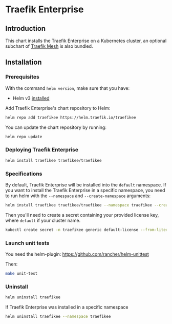 # Traefik Enterprise

## Introduction

This chart installs the Traefik Enterprise on a Kubernetes cluster, an optional subchart of [Traefik Mesh](https://github.com/traefik/mesh-helm-chart) is also bundled.

## Installation

### Prerequisites

With the command `helm version`, make sure that you have:
- Helm v3 [installed](https://helm.sh/docs/intro/install/)

Add Traefik Enterprise's chart repository to Helm:

```bash
helm repo add traefikee https://helm.traefik.io/traefikee
```

You can update the chart repository by running:

```bash
helm repo update
```

### Deploying Traefik Enterprise

```bash
helm install traefikee traefikee/traefikee
```

### Specifications 

By default, Traefik Enterprise will be installed into the `default` namespace. If you want to install the Traefik Enterprise in a specific namespace, you need to run helm with the `--namespace` and `--create-namespace` arguments:
```bash
helm install traefikee traefikee/traefikee --namespace traefikee --create-namespace
```

Then you'll need to create a secret containing your provided license key, where `default` if your cluster name.
```bash
kubectl create secret -n traefikee generic default-license --from-literal=license=xxxxxxx
```

### Launch unit tests

You need the helm-plugin: https://github.com/rancher/helm-unittest

Then:

```bash
make unit-test
```

### Uninstall

```bash
helm uninstall traefikee
```
If Traefik Enterprise was installed in a specific namespace

```bash
helm uninstall traefikee --namespace traefikee
```
